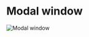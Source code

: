 # Modal window
![Modal window](https://user-images.githubusercontent.com/102903265/182412030-be7a7cbc-39ae-4be6-b01f-8606ee71f28c.png)
